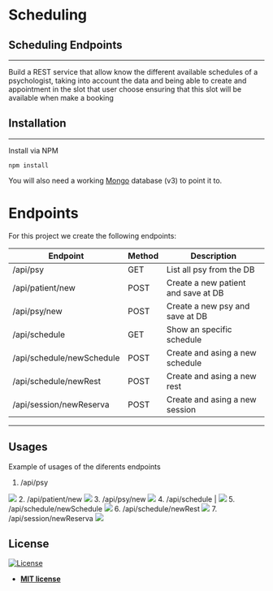 # Scheduling

## Scheduling Endpoints
---
Build a REST service that allow know the different available schedules of a psychologist, taking into account the data and being able to create and appointment in the slot that user choose ensuring that this slot will be available when make a booking

## Installation
---
Install via NPM

    npm install

You will also need a working [Mongo](https://www.mongodb.com/) database (v3) to point it to.

# Endpoints
For this project we create the following endpoints:

Endpoint | Method | Description
-- | -- | --
/api/psy | GET | List all psy from the DB
/api/patient/new | POST | Create a new patient and save at DB
/api/psy/new | POST | Create a new psy and save at DB
/api/schedule | GET | Show an specific schedule
/api/schedule/newSchedule | POST | Create and asing a new schedule
/api/schedule/newRest | POST | Create and asing a new rest
/api/session/newReserva | POST | Create and asing a new session

---

## Usages
Example of usages of the diferents endpoints

1. /api/psy
  <img src="https://imgur.com/OTMrHOy.png">
2. /api/patient/new
  <img src="https://imgur.com/g67HVc8.png">
3. /api/psy/new
  <img src="https://imgur.com/D6RNt2B.png">
4. /api/schedule |
  <img src="https://imgur.com/ZaRpclk.png">
5. /api/schedule/newSchedule
  <img src="https://imgur.com/CaASA6b.png">
6. /api/schedule/newRest
  <img src="https://imgur.com/tdoVvdw.png">
7. /api/session/newReserva
  <img src="https://imgur.com/CqOZ5Hk.png">


## License

[![License](https://img.shields.io/npm/l/mi)](http://badges.mit-license.org)

- **[MIT license](http://opensource.org/licenses/mit-license.php)**

